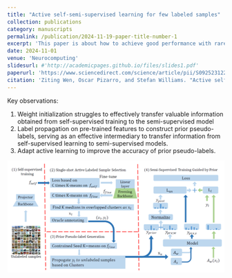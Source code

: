 ```yaml
---
title: "Active self-semi-supervised learning for few labeled samples"
collection: publications
category: manuscripts
permalink: /publication/2024-11-19-paper-title-number-1
excerpt: 'This paper is about how to achieve good performance with rare human annotation (avg. 1~4 labels per class). Prior pseudo-labels transfer information from pre-trained models to semi-supervised training, active learning enhances accuracy of prior pseudo-labels.'
date: 2024-11-01
venue: 'Neurocomputing'
slidesurl: #'http://academicpages.github.io/files/slides1.pdf'
paperurl: 'https://www.sciencedirect.com/science/article/pii/S0925231224015431'
citation: 'Ziting Wen, Oscar Pizarro, and Stefan Williams. "Active self-semi-supervised learning for few labeled samples." Neurocomputing (2024): 128772.'
---
```


Key observations:

1.  Weight initialization struggles to effectively transfer valuable information obtained from self-supervised training to the semi-supervised model
2.  Label propagation on pre-trained features to construct prior pseudo-labels, serving as an effective intermediary to transfer information from self-supervised learning to semi-supervised models.
3.  Adapt active learning to improve the accuracy of prior pseudo-labels. 

<img src="../images/as3l.png" alt="Alt text for image" style="width:700px;">
